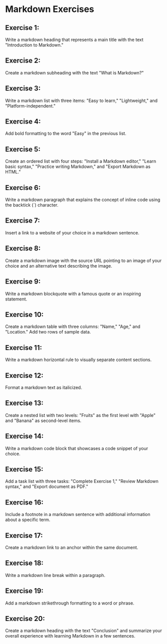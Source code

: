 # Markdown Exercises

## Exercise 1:
Write a markdown heading that represents a main title with the text "Introduction to Markdown."

## Exercise 2:
Create a markdown subheading with the text "What is Markdown?"

## Exercise 3:
Write a markdown list with three items: "Easy to learn," "Lightweight," and "Platform-independent."

## Exercise 4:
Add bold formatting to the word "Easy" in the previous list.

## Exercise 5:
Create an ordered list with four steps: "Install a Markdown editor," "Learn basic syntax," "Practice writing Markdown," and "Export Markdown as HTML."

## Exercise 6:
Write a markdown paragraph that explains the concept of inline code using the backtick (`) character.

## Exercise 7:
Insert a link to a website of your choice in a markdown sentence.

## Exercise 8:
Create a markdown image with the source URL pointing to an image of your choice and an alternative text describing the image.

## Exercise 9:
Write a markdown blockquote with a famous quote or an inspiring statement.

## Exercise 10:
Create a markdown table with three columns: "Name," "Age," and "Location." Add two rows of sample data.

## Exercise 11:
Write a markdown horizontal rule to visually separate content sections.

## Exercise 12:
Format a markdown text as italicized.

## Exercise 13:
Create a nested list with two levels: "Fruits" as the first level with "Apple" and "Banana" as second-level items.

## Exercise 14:
Write a markdown code block that showcases a code snippet of your choice.

## Exercise 15:
Add a task list with three tasks: "Complete Exercise 1," "Review Markdown syntax," and "Export document as PDF."

## Exercise 16:
Include a footnote in a markdown sentence with additional information about a specific term.

## Exercise 17:
Create a markdown link to an anchor within the same document.

## Exercise 18:
Write a markdown line break within a paragraph.

## Exercise 19:
Add a markdown strikethrough formatting to a word or phrase.

## Exercise 20:
Create a markdown heading with the text "Conclusion" and summarize your overall experience with learning Markdown in a few sentences.
